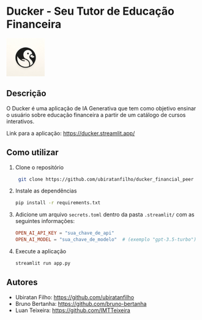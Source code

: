# Ducker - Seu Tutor de Educação Financeira

<img src="images\logo.webp" alt="Logo do Ducker" width="100"/>

## Descrição

O Ducker é uma aplicação de IA Generativa que tem como objetivo ensinar o usuário sobre educação financeira a partir de um catálogo de cursos interativos.

Link para a aplicação: https://ducker.streamlit.app/

## Como utilizar

1. Clone o repositório
   ```sh
    git clone https://github.com/ubiratanfilho/ducker_financial_peer
    ```

2. Instale as dependências
    ```sh
    pip install -r requirements.txt
    ```

3. Adicione um arquivo `secrets.toml` dentro da pasta `.streamlit/` com as seguintes informações:
    ```toml
    OPEN_AI_API_KEY = "sua_chave_de_api"
    OPEN_AI_MODEL = "sua_chave_de_modelo"  # (exemplo "gpt-3.5-turbo")
    ```

4. Execute a aplicação
    ```sh
    streamlit run app.py
    ```

## Autores
- Ubiratan Filho: https://github.com/ubiratanfilho
- Bruno Bertanha: https://github.com/bruno-bertanha
- Luan Teixeira: https://github.com/IMTTeixeira